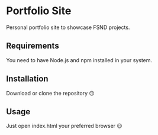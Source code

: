 # Portfolio Site

Personal portfolio site to showcase FSND projects.

## Requirements
You need to have Node.js and npm installed in your system.

## Installation
Download or clone the repository 🙃

## Usage
Just open index.html your preferred browser 😉
